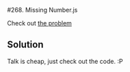 #268. Missing Number.js

Check out [the problem](https://leetcode.com/problems/missing-number/)

## Solution

Talk is cheap, just check out the code. :P